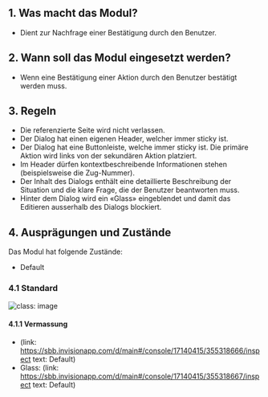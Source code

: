 ## 1. Was macht das Modul?
* Dient zur Nachfrage einer Bestätigung durch den Benutzer.

## 2. Wann soll das Modul eingesetzt werden? 
* Wenn eine Bestätigung einer Aktion durch den Benutzer bestätigt werden muss.

## 3. Regeln
* Die referenzierte Seite wird nicht verlassen.
* Der Dialog hat einen eigenen Header, welcher immer sticky ist.
* Der Dialog hat eine Buttonleiste, welche immer sticky ist. Die primäre Aktion wird links von der sekundären Aktion platziert.
* Im Header dürfen kontextbeschreibende Informationen stehen (beispielsweise die Zug-Nummer).
* Der Inhalt des Dialogs enthält eine detaillierte Beschreibung der Situation und die klare Frage, die der Benutzer beantworten muss.
* Hinter dem Dialog wird ein «Glass» eingeblendet und damit das Editieren ausserhalb des Dialogs blockiert.

## 4. Ausprägungen und Zustände
Das Modul hat folgende Zustände:
* Default

### 4.1 Standard
![](https://raw.githubusercontent.com/sbb-design-systems/sbb-design-system/master/webapp/modules/dialog/images/dialog_default.png 'class: image')


#### 4.1.1 Vermassung
* (link: https://sbb.invisionapp.com/d/main#/console/17140415/355318666/inspect text: Default)
* Glass: (link: https://sbb.invisionapp.com/d/main#/console/17140415/355318667/inspect text: Default)